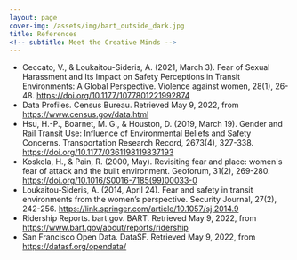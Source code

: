 ```yaml
---
layout: page
cover-img: /assets/img/bart_outside_dark.jpg
title: References
<!-- subtitle: Meet the Creative Minds -->
---
```



* Ceccato, V., & Loukaitou-Sideris, A. (2021, March 3). Fear of Sexual Harassment and Its Impact on Safety Perceptions in Transit Environments: A Global Perspective. Violence against women, 28(1), 26-48. https://doi.org/10.1177/1077801221992874
* Data Profiles. Census Bureau. Retrieved May 9, 2022, from https://www.census.gov/data.html
* Hsu, H.-P., Boarnet, M. G., & Houston, D. (2019, March 19). Gender and Rail Transit Use: Influence of Environmental Beliefs and Safety Concerns. Transportation Research Record, 2673(4), 327-338. https://doi.org/10.1177/0361198119837193
* Koskela, H., & Pain, R. (2000, May). Revisiting fear and place: women's fear of attack and the built environment. Geoforum, 31(2), 269-280. https://doi.org/10.1016/S0016-7185(99)00033-0
* Loukaitou-Sideris, A. (2014, April 24). Fear and safety in transit environments from the women’s perspective. Security Journal, 27(2), 242-256. https://link.springer.com/article/10.1057/sj.2014.9
* Ridership Reports. bart.gov. BART. Retrieved May 9, 2022, from https://www.bart.gov/about/reports/ridership
* San Francisco Open Data. DataSF. Retrieved May 9, 2022, from https://datasf.org/opendata/
